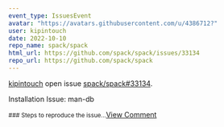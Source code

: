 ```yaml
---
event_type: IssuesEvent
avatar: "https://avatars.githubusercontent.com/u/4386712?"
user: kipintouch
date: 2022-10-10
repo_name: spack/spack
html_url: https://github.com/spack/spack/issues/33134
repo_url: https://github.com/spack/spack
---
```


<a href='https://github.com/kipintouch' target='_blank'>kipintouch</a> open issue <a href='https://github.com/spack/spack/issues/33134' target='_blank'>spack/spack#33134</a>.

<p>Installation Issue: man-db</p><small>### Steps to reproduce the issue...</small><a href='https://github.com/spack/spack/issues/33134' target='_blank'>View Comment</a>